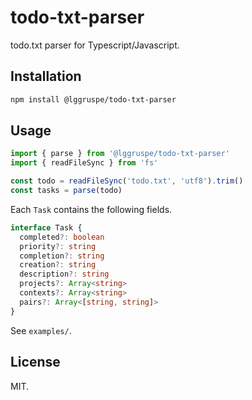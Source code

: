 todo-txt-parser
===============

todo.txt parser for Typescript/Javascript.

Installation
------------

```bash
npm install @lggruspe/todo-txt-parser
```

Usage
-----

```javascript
import { parse } from '@lggruspe/todo-txt-parser'
import { readFileSync } from 'fs'

const todo = readFileSync('todo.txt', 'utf8').trim()
const tasks = parse(todo)
```

Each `Task` contains the following fields.

```typescript
interface Task {
  completed?: boolean
  priority?: string
  completion?: string
  creation?: string
  description?: string
  projects?: Array<string>
  contexts?: Array<string>
  pairs?: Array<[string, string]>
}
```

See `examples/`.

License
-------

MIT.
